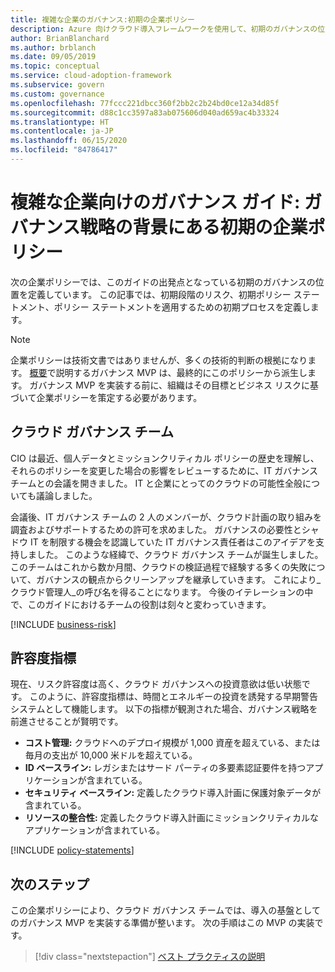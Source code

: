 ```yaml
---
title: 複雑な企業のガバナンス:初期の企業ポリシー
description: Azure 向けクラウド導入フレームワークを使用して、初期のガバナンスの位置、初期段階のリスク、初期のポリシー ステートメント、および初期の適用プロセスを定義します。
author: BrianBlanchard
ms.author: brblanch
ms.date: 09/05/2019
ms.topic: conceptual
ms.service: cloud-adoption-framework
ms.subservice: govern
ms.custom: governance
ms.openlocfilehash: 77fccc221dbcc360f2bb2c2b24bd0ce12a34d85f
ms.sourcegitcommit: d88c1cc3597a83ab075606d040ad659ac4b33324
ms.translationtype: HT
ms.contentlocale: ja-JP
ms.lasthandoff: 06/15/2020
ms.locfileid: "84786417"
---
```

# <a name="governance-guide-for-complex-enterprises-initial-corporate-policy-behind-the-governance-strategy"></a>複雑な企業向けのガバナンス ガイド: ガバナンス戦略の背景にある初期の企業ポリシー

次の企業ポリシーでは、このガイドの出発点となっている初期のガバナンスの位置を定義しています。 この記事では、初期段階のリスク、初期ポリシー ステートメント、ポリシー ステートメントを適用するための初期プロセスを定義します。

> [!NOTE]
> 企業ポリシーは技術文書ではありませんが、多くの技術的判断の根拠になります。 [概要](./index.md)で説明するガバナンス MVP は、最終的にこのポリシーから派生します。 ガバナンス MVP を実装する前に、組織はその目標とビジネス リスクに基づいて企業ポリシーを策定する必要があります。

## <a name="cloud-governance-team"></a>クラウド ガバナンス チーム

CIO は最近、個人データとミッションクリティカル ポリシーの歴史を理解し、それらのポリシーを変更した場合の影響をレビューするために、IT ガバナンス チームとの会議を開きました。 IT と企業にとってのクラウドの可能性全般についても議論しました。

会議後、IT ガバナンス チームの 2 人のメンバーが、クラウド計画の取り組みを調査およびサポートするための許可を求めました。 ガバナンスの必要性とシャドウ IT を制限する機会を認識していた IT ガバナンス責任者はこのアイデアを支持しました。 このような経緯で、クラウド ガバナンス チームが誕生しました。 このチームはこれから数か月間、クラウドの検証過程で経験する多くの失敗について、ガバナンスの観点からクリーンアップを継承していきます。 これにより_クラウド管理人_の呼び名を得ることになります。 今後のイテレーションの中で、このガイドにおけるチームの役割は刻々と変わっていきます。

[!INCLUDE [business-risk](../../../../includes/business-risks.md)]

## <a name="tolerance-indicators"></a>許容度指標

現在、リスク許容度は高く、クラウド ガバナンスへの投資意欲は低い状態です。 このように、許容度指標は、時間とエネルギーの投資を誘発する早期警告システムとして機能します。 以下の指標が観測された場合、ガバナンス戦略を前進させることが賢明です。

- **コスト管理:** クラウドへのデプロイ規模が 1,000 資産を超えている、または毎月の支出が 10,000 米ドルを超えている。
- **ID ベースライン:** レガシまたはサード パーティの多要素認証要件を持つアプリケーションが含まれている。
- **セキュリティ ベースライン:** 定義したクラウド導入計画に保護対象データが含まれている。
- **リソースの整合性:** 定義したクラウド導入計画にミッションクリティカルなアプリケーションが含まれている。

[!INCLUDE [policy-statements](../../../../includes/policy-statements.md)]

## <a name="next-steps"></a>次のステップ

この企業ポリシーにより、クラウド ガバナンス チームでは、導入の基盤としてのガバナンス MVP を実装する準備が整います。 次の手順はこの MVP の実装です。

> [!div class="nextstepaction"]
> [ベスト プラクティスの説明](./prescriptive-guidance.md)
